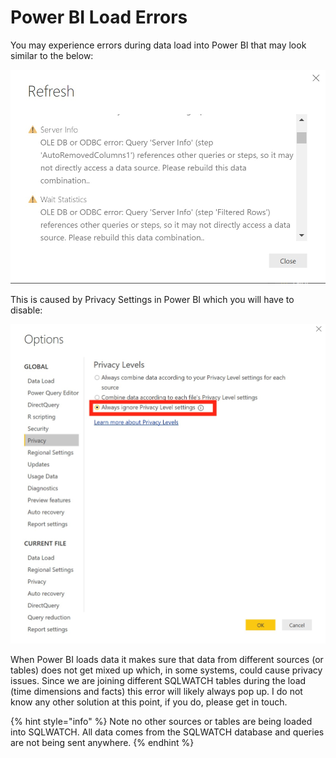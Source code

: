 # Power BI Load Errors

You may experience errors during data load into Power BI that may look similar to the below:

![](../.gitbook/assets/image%20%2868%29.png)

This is caused by Privacy Settings in Power BI which you will have to disable:

![](../.gitbook/assets/image%20%2825%29.png)

When Power BI loads data it makes sure that data from different sources \(or tables\) does not get mixed up which, in some systems, could cause privacy issues. Since we are joining different SQLWATCH tables during the load \(time dimensions and facts\) this error will likely always pop up. I do not know any other solution at this point, if you do, please get in touch.

{% hint style="info" %}
Note no other sources or tables are being loaded into SQLWATCH. All data comes from the SQLWATCH database and queries are not being sent anywhere.
{% endhint %}

